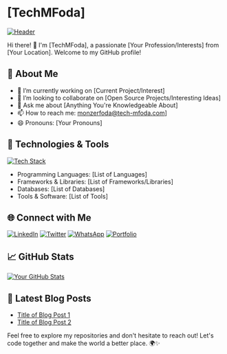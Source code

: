 # [TechMFoda]

[![Header](https://img.shields.io/badge/-Your%20Name-000?style=flat&logo=GitHub&logoColor=white)](https://github.com/your-username)

Hi there! 👋 I'm [TechMFoda], a passionate [Your Profession/Interests] from [Your Location]. Welcome to my GitHub profile!

## 🚀 About Me

- 🌱 I’m currently working on [Current Project/Interest]
- 👯 I’m looking to collaborate on [Open Source Projects/Interesting Ideas]
- 💬 Ask me about [Anything You're Knowledgeable About]
- 📫 How to reach me: monzerfoda@tech-mfoda.com]
- 😄 Pronouns: [Your Pronouns]

## 🔧 Technologies & Tools

[![Tech Stack](https://img.shields.io/badge/-Tech%20Stack-000?style=flat&logoColor=white)](https://github.com/monzerfoda)

- Programming Languages: [List of Languages]
- Frameworks & Libraries: [List of Frameworks/Libraries]
- Databases: [List of Databases]
- Tools & Software: [List of Tools]

## 🌐 Connect with Me

[![LinkedIn](https://img.shields.io/badge/-LinkedIn-0A66C2?style=flat&logo=LinkedIn&logoColor=white)](https://www.linkedin.com/in/mfoda-tech)
[![Twitter](https://img.shields.io/badge/-Twitter-1DA1F2?style=flat&logo=Twitter&logoColor=white)](https://twitter.com/MfodaTech)
[![WhatsApp](https://img.shields.io/badge/-WhatsApp-25D366?style=flat&logo=WhatsApp&logoColor=white)](https://wa.me/201555552510)
[![Portfolio](https://img.shields.io/badge/-Portfolio-000?style=flat&logoColor=white)](https://your-portfolio.com)

## 📈 GitHub Stats

[![Your GitHub Stats](https://github-readme-stats.vercel.app/api?username=your-username&show_icons=true&hide=contribs,prs&cache_seconds=86400&theme=radical)](https://github.com/your-username)

## 📝 Latest Blog Posts

<!-- BLOG-POST-LIST:START -->
- [Title of Blog Post 1](https://your-blog.com/post1)
- [Title of Blog Post 2](https://your-blog.com/post2)
<!-- BLOG-POST-LIST:END -->

Feel free to explore my repositories and don't hesitate to reach out! Let's code together and make the world a better place. 🌍✨

